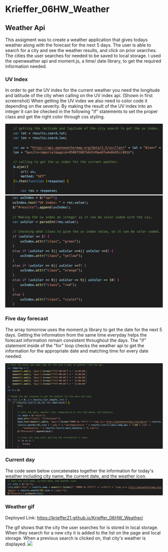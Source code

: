 # Krieffer_06HW_Weather

## Weather Api
  This assigment was to create a weather application that gives todays weather along with the forecast for the next 5 days. The user is able to search for a city and see the weather results, and click on prior searches. The cities the user searches for needed to be saved to local storage. I used the openweather api and moment.js, a time/ date library, to get the required information needed. 

### UV Index
  In order to get the UV index for the current weather you need the longitude and latitude of the city when calling on the UV index api. (Shown in first screenshot) When getting the UV index we also need to color code it depending on the severity. By making the result of the UV index into an integer it can be checked in the following "if" statements to set the proper class and get the right color through css styling.
  
![](https://github.com/Krieffer21/Krieffer_06HW_Weather/blob/master/images/UvIndex1.png)
![](https://github.com/Krieffer21/Krieffer_06HW_Weather/blob/master/images/uvIndex.png)

### Five day forecast
  The array tomorrow uses the moment.js library to get the date for the next 5 days. Getting the information from the same time everyday helps the forecast information remain consistent throughout the days. The "if" statement inside of the "for" loop checks the weather api to get the information for the appropriate date and matching time for every date needed. 
  
![](https://github.com/Krieffer21/Krieffer_06HW_Weather/blob/master/images/fiveday.png)

### Current day
  The code seen below concatenates together the information for today's weather including city name, the current date, and the weather icon.
![](https://github.com/Krieffer21/Krieffer_06HW_Weather/blob/master/images/currentCity.png)

### Weather gif
Deployed Link: https://krieffer21.github.io/Krieffer_06HW_Weather/

  The gif shows that the city the user searches for is stored in local storage. When they search for a new city it is added to the list on the page and local storage. When a previous search is clicked on, that city's weather is displayed. 
![](https://github.com/Krieffer21/Krieffer_06HW_Weather/blob/master/images/weatherApp.gif)
